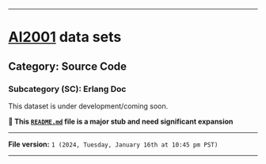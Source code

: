 
***

# [AI2001](https://github.com/seanpm2001/AI2001/) data sets

## Category: Source Code

### Subcategory (SC): Erlang Doc

This dataset is under development/coming soon.

**🌱️ This [`README.md`](/README.md) file is a major stub and need significant expansion**

***

**File version:** `1 (2024, Tuesday, January 16th at 10:45 pm PST)`

***
